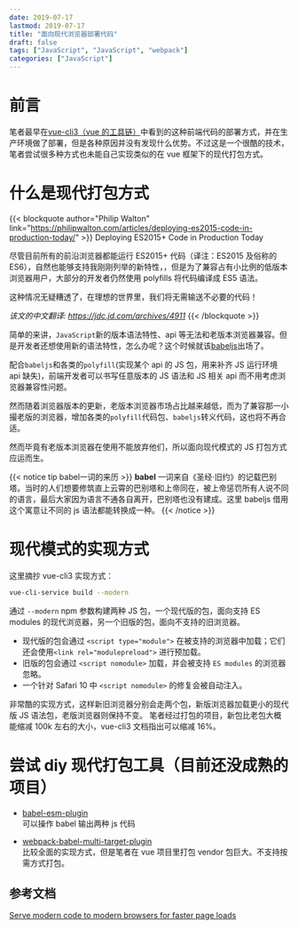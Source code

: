 ```yaml
---
date: 2019-07-17
lastmod: 2019-07-17
title: "面向现代浏览器部署代码"
draft: false
tags: ["JavaScript", "JavaScript", "webpack"]
categories: ["JavaScript"]
---
```


# 前言

笔者最早在[vue-cli3（vue 的工具链）](https://cli.vuejs.org/zh/guide/browser-compatibility.html#%E7%8E%B0%E4%BB%A3%E6%A8%A1%E5%BC%8F)中看到的这种前端代码的部署方式，并在生产环境做了部署，但是各种原因并没有发现什么优势。不过这是一个很酷的技术，笔者尝试很多种方式也未能自己实现类似的在 vue 框架下的现代打包方式。

# 什么是现代打包方式

{{< blockquote author="Philip Walton" link="https://philipwalton.com/articles/deploying-es2015-code-in-production-today/" >}}
Deploying ES2015+ Code in Production Today

尽管目前所有的前沿浏览器都能运行 ES2015+ 代码（译注：ES2015 及俗称的 ES6），自然也能够支持我刚刚列举的新特性，，但是为了兼容占有小比例的低版本浏览器用户，大部分的开发者仍然使用 polyfills 将代码编译成 ES5 语法。

这种情况无疑糟透了，在理想的世界里，我们将无需输送不必要的代码！

_该文的中文翻译:
https://jdc.jd.com/archives/4911_
{{< /blockquote >}}

简单的来讲，`JavaScript`新的版本语法特性、api 等无法和老版本浏览器兼容。但是开发者还想使用新的语法特性，怎么办呢？这个时候就该[babeljs](https://babeljs.io/)出场了。

配合`babeljs`和各类的`polyfill`(实现某个 api 的 JS 包，用来补齐 JS 运行环境 api 缺失)，前端开发者可以书写任意版本的 JS 语法和 JS 相关 api 而不用考虑浏览器兼容性问题。

然而随着浏览器版本的更新，老版本浏览器市场占比越来越低，而为了兼容那一小撮老版的浏览器，增加各类的`polyfill`代码包、`babeljs`转义代码，这也将不再合适。

然而毕竟有老版本浏览器在使用不能放弃他们，所以面向现代模式的 JS 打包方式应运而生。

{{< notice tip babel一词的来历 >}}
**babel** 一词来自《圣经·旧约》的记载巴别塔。当时的人们想要修筑直上云霄的巴别塔和上帝同在，被上帝惩罚所有人说不同的语言，最后大家因为语言不通各自离开，巴别塔也没有建成。这里 babeljs 借用这个寓意让不同的 js 语法都能转换成一种。
{{< /notice >}}

# 现代模式的实现方式

这里摘抄 vue-cli3 实现方式：

```sh
vue-cli-service build --modern
```

通过 `--modern` npm 参数构建两种 JS 包，一个现代版的包，面向支持 ES modules 的现代浏览器，另一个旧版的包，面向不支持的旧浏览器。

- 现代版的包会通过 `<script type="module">` 在被支持的浏览器中加载；它们还会使用`<link rel="modulepreload">` 进行预加载。
- 旧版的包会通过 `<script nomodule>` 加载，并会被支持 `ES modules` 的浏览器忽略。
- 一个针对 Safari 10 中 `<script nomodule>` 的修复会被自动注入。

非常酷的实现方式，这样新旧浏览器分别会走两个包，新版浏览器加载更小的现代版 JS 语法包，老版浏览器则保持不变。
笔者经过打包的项目，新包比老包大概能缩减 100k 左右的大小，vue-cli3 文档指出可以缩减 16%。

# 尝试 diy 现代打包工具（目前还没成熟的项目）

- [babel-esm-plugin](https://github.com/prateekbh/babel-esm-plugin)  
  可以操作 babel 输出两种 js 代码

- [webpack-babel-multi-target-plugin](https://github.com/DanielSchaffer/webpack-babel-multi-target-plugin)  
  比较全面的实现方式，但是笔者在 vue 项目里打包 vendor 包巨大。不支持按需方式打包。

## 参考文档

[Serve modern code to modern browsers for faster page loads](https://web.dev/serve-modern-code-to-modern-browsers)
